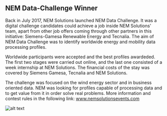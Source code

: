 ## NEM Data-Challenge Winner

Back in July 2017, NEM Solutions launched NEM Data Challenge. It was a digital challenge candidates could achieve a job inside NEM Solutions’ team, apart from other job offers coming through other partners in this initiative: Siemens-Gamesa Renewable Energy and Tecnalia. The aim of NEM Data Challenge was to identify worldwide energy and mobility data processing profiles.


Worldwide participants were accepted and the best profiles awardeded. The first two stages were carried out online, and the last one consisted of a week internship at NEM Solutions. The financial costs of the stay was covered by Siemens Gamesa, Tecnalia and NEM Solutions.

The challenge was focused on the wind energy sector and in business oriented data. NEM was looking for profiles capable of processing data and to get value from it in order solve real problems. More information and contest rules in the following link: www.nemsolutionsevents.com

![alt text](NEM-Data-Challenge/figs/DataChallenge.JPG)
